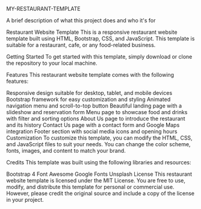 
MY-RESTAURANT-TEMPLATE

A brief description of what this project does and who it's for

Restaurant Website Template
This is a responsive restaurant website template built using HTML, Bootstrap, CSS, and JavaScript. This template is suitable for a restaurant, cafe, or any food-related business.

Getting Started
To get started with this template, simply download or clone the repository to your local machine.

Features
This restaurant website template comes with the following features:

Responsive design suitable for desktop, tablet, and mobile devices
Bootstrap framework for easy customization and styling
Animated navigation menu and scroll-to-top button
Beautiful landing page with a slideshow and reservation form
Menu page to showcase food and drinks with filter and sorting options
About Us page to introduce the restaurant and its history
Contact Us page with a contact form and Google Maps integration
Footer section with social media icons and opening hours
Customization
To customize this template, you can modify the HTML, CSS, and JavaScript files to suit your needs. You can change the color scheme, fonts, images, and content to match your brand.

Credits
This template was built using the following libraries and resources:

Bootstrap 4
Font Awesome
Google Fonts
Unsplash
License
This restaurant website template is licensed under the MIT License. You are free to use, modify, and distribute this template for personal or commercial use. However, please credit the original source and include a copy of the license in your project.




